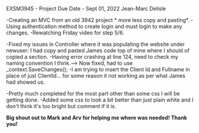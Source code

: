 EXSM3945 - Project
Due Date - Sept 01, 2022
Jean-Marc Delisle

-Creating an MVC from an old 3942 project * more less copy and pasting*.
-Using authentication method to create login and must login to make any changes.
-Rewatching Friday video for step 5/6.

-Fixed my issues in Controller where it was populating the website under newuser: I had copy and pasted James code top of mine where I should of copied a section.
-Having error crashing at line 124, need to check my naming convention I think.--> Now fixed, had to use _context.SaveChanges();
-I am trying to insert the Client Id and Fullname in place of just ClientId... for some reason it not working as per what James had showed us. 


-Pretty much completed for the most part other than some css I will be getting done.
-Added some css to look a bit better than just plain white and I don't think it's too bright but comment if it is.


**Big shout out to Mark and Arv for helping me where was needed! Thank you!**